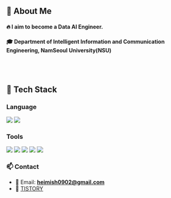 <div>
  
  <!--Header
  ![header](https://capsule-render.vercel.app/api?type=transparent&color=gradient&height=300&section=header&text=yeon%20hee's%20Github%20)
  -->
</div>

<div>
  <!--Body-->
  
  ## 👀 About Me
  #### :fire: I aim to become a Data AI Engineer.<br/>
  #### :mortar_board: Department of Intelligent Information and Communication Engineering, NamSeoul University(NSU)
  <br/><br/>
  
  ## 🧱 Tech Stack
  
  ### Language
  <img src="https://img.shields.io/badge/Python-3776AB?style=flat-square&logo=Python&logoColor=white"/>
  <img src="https://img.shields.io/badge/Kotlin-0095D5?style=flat-square&logo=Kotlin&logoColor=white"/>

  ### Tools
  <img src="https://img.shields.io/badge/GitHub-181717?style=flat-square&logo=GitHub&logoColor=white"/>
  <img src="https://img.shields.io/badge/Notion-000000?style=flat-square&logo=Notion&logoColor=white"/>
  <img src="https://img.shields.io/badge/Git-F05032?style=flat-square&logo=Git&logoColor=white"/>
  <img src="https://img.shields.io/badge/Jupyter-F37626?style=flat-square&logo=Jupyter&logoColor=white"/>
  <img src="https://img.shields.io/badge/Figma-F24E1E?style=flat-square&logo=Figma&logoColor=white"/>

  <br/>

  ### 📫 Contact
  - 📧 Email: **heimish0902@gmail.com**
  - 📝 [TISTORY]((https://hee-yeon-02.tistory.com/))

  <br/>

 <!-- ## 🤔 Github Stats
  [![Anurag's GitHub stats](https://github-readme-stats.vercel.app/api?username=Jiyu-Kim&show_icons=true&theme=radical)](https://github.com/anuraghazra/github-readme-stats)
  <br/>
  [![Top Langs](https://github-readme-stats.vercel.app/api/top-langs/?username=Jiyu-Kim&layout=compact)](https://github.com/anuraghazra/github-readme-stats)
  -->
</div>

<!--
**yheeeon/yheeeon** is a ✨ _special_ ✨ repository because its `README.md` (this file) appears on your GitHub profile.

Here are some ideas to get you started:

- 🔭 I’m currently working on ...
- 🌱 I’m currently learning ...
- 👯 I’m looking to collaborate on ...
- 🤔 I’m looking for help with ...
- 💬 Ask me about ...
- 📫 How to reach me: ...
- 😄 Pronouns: ...
- ⚡ Fun fact: ...
-->
